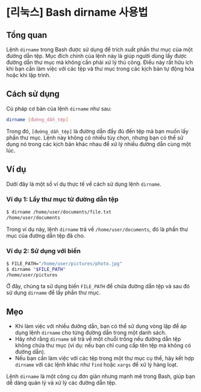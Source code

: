 # [리눅스] Bash dirname 사용법

## Tổng quan
Lệnh `dirname` trong Bash được sử dụng để trích xuất phần thư mục của một đường dẫn tệp. Mục đích chính của lệnh này là giúp người dùng lấy được đường dẫn thư mục mà không cần phải xử lý thủ công. Điều này rất hữu ích khi bạn cần làm việc với các tệp và thư mục trong các kịch bản tự động hóa hoặc khi lập trình.

## Cách sử dụng
Cú pháp cơ bản của lệnh `dirname` như sau:

```bash
dirname [đường_dẫn_tệp]
```

Trong đó, `[đường_dẫn_tệp]` là đường dẫn đầy đủ đến tệp mà bạn muốn lấy phần thư mục. Lệnh này không có nhiều tùy chọn, nhưng bạn có thể sử dụng nó trong các kịch bản khác nhau để xử lý nhiều đường dẫn cùng một lúc.

## Ví dụ
Dưới đây là một số ví dụ thực tế về cách sử dụng lệnh `dirname`.

### Ví dụ 1: Lấy thư mục từ đường dẫn tệp
```bash
$ dirname /home/user/documents/file.txt
/home/user/documents
```
Trong ví dụ này, lệnh `dirname` trả về `/home/user/documents`, đó là phần thư mục của đường dẫn tệp đã cho.

### Ví dụ 2: Sử dụng với biến
```bash
$ FILE_PATH="/home/user/pictures/photo.jpg"
$ dirname "$FILE_PATH"
/home/user/pictures
```
Ở đây, chúng ta sử dụng biến `FILE_PATH` để chứa đường dẫn tệp và sau đó sử dụng `dirname` để lấy phần thư mục.

## Mẹo
- Khi làm việc với nhiều đường dẫn, bạn có thể sử dụng vòng lặp để áp dụng lệnh `dirname` cho từng đường dẫn trong một danh sách.
- Hãy nhớ rằng `dirname` sẽ trả về một chuỗi trống nếu đường dẫn tệp không chứa thư mục (ví dụ: nếu bạn chỉ cung cấp tên tệp mà không có đường dẫn).
- Nếu bạn cần làm việc với các tệp trong một thư mục cụ thể, hãy kết hợp `dirname` với các lệnh khác như `find` hoặc `xargs` để xử lý hàng loạt.

Lệnh `dirname` là một công cụ đơn giản nhưng mạnh mẽ trong Bash, giúp bạn dễ dàng quản lý và xử lý các đường dẫn tệp.